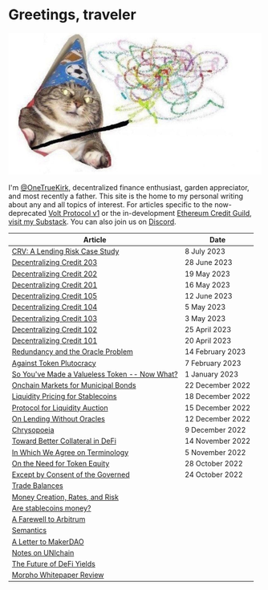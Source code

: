 <!-- Google tag (gtag.js) -->
<script async src="https://www.googletagmanager.com/gtag/js?id=G-6FD3E90TCT"></script>
<script>
  window.dataLayer = window.dataLayer || [];
  function gtag(){dataLayer.push(arguments);}
  gtag('js', new Date());

  gtag('config', 'G-6FD3E90TCT');
</script><!-- Google tag (gtag.js) -->
<script async src="https://www.googletagmanager.com/gtag/js?id=G-6FD3E90TCT"></script>
<script>
  window.dataLayer = window.dataLayer || [];
  function gtag(){dataLayer.push(arguments);}
  gtag('js', new Date());

  gtag('config', 'G-6FD3E90TCT');
</script>

# Greetings, traveler
![img](whoosh.jpg)

I'm [@OneTrueKirk](https://twitter.com/OneTrueKirk), decentralized finance enthusiast, garden appreciator, and most recently a father.
This site is the home to my personal writing about any and all topics of interest. For articles specific to the now-deprecated [Volt Protocol v1](https://www.voltprotocol.io) or the in-development [Ethereum Credit Guild](https://github.com/volt-protocol/ethereum-credit-guild), [visit my Substack](https://onetruekirk.substack.com). You can also join us on [Discord](https://discord.com/invite/XK8VZyKU97).

| Article  | Date |
| ------------- | ------------- |
| [CRV: A Lending Risk Case Study](crv.md) | 8 July 2023 |
| [Decentralizing Credit 203](https://onetruekirk.substack.com/p/decentralizing-credit-203) | 28 June 2023 |
| [Decentralizing Credit 202](https://onetruekirk.substack.com/p/decentralizing-credit-202) | 19 May 2023 |
| [Decentralizing Credit 201](https://onetruekirk.substack.com/p/decentralizing-credit-201) | 16 May 2023 |
| [Decentralizing Credit 105](https://onetruekirk.substack.com/p/decentralizing-credit-105) | 12 June 2023 |
| [Decentralizing Credit 104](https://onetruekirk.substack.com/p/decentralizing-credit-104) | 5 May 2023 |
| [Decentralizing Credit 103](https://onetruekirk.substack.com/p/decentralizing-credit-103) | 3 May 2023 |
| [Decentralizing Credit 102](https://onetruekirk.substack.com/p/decentralized-credit-102) | 25 April 2023 |
| [Decentralizing Credit 101](https://onetruekirk.substack.com/p/decentralized-credit-101) | 20 April 2023 |
| [Redundancy and the Oracle Problem](redundancy.md) | 14 February 2023 |
| [Against Token Plutocracy](pluto.md) | 7 February 2023 |
| [So You've Made a Valueless Token -- Now What?](now_what.md) | 1 January 2023 |
| [Onchain Markets for Municipal Bonds](munis.md) | 22 December 2022 |
| [Liquidity Pricing for Stablecoins](pricingliquidity.md) | 18 December 2022|
| [Protocol for Liquidity Auction](liquidityauction.md) | 15 December 2022|
| [On Lending Without Oracles](lending.md) | 12 December 2022 |
| [Chrysopoeia](chrysopoeia.md) | 9 December 2022 |
| [Toward Better Collateral in DeFi](collateral.md) | 14 November 2022 |
| [In Which We Agree on Terminology](definitions.md) | 5 November 2022 |
| [On the Need for Token Equity](chrysalis.md) | 28 October 2022 |
| [Except by Consent of the Governed](consent.md) | 24 October 2022 |
| [Trade Balances](trade.md) | |
| [Money Creation, Rates, and Risk](yield.md) | |
| [Are stablecoins money?](stablecoin.md) | |
| [A Farewell to Arbitrum](arbitrum.md) | |
| [Semantics](semantics.md) | |
| [A Letter to MakerDAO](lettertomaker.md) | |
| [Notes on UNIchain](unichain.md) | |
| [The Future of DeFi Yields](defidirection.md) | |
| [Morpho Whitepaper Review](morpho.md) | |